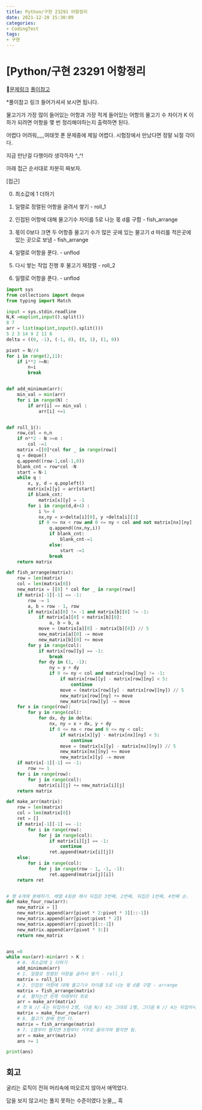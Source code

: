```yaml
---
title: Python/구현 23291 어항정리
date: 2021-12-20 15:30:09
categories:
- CodingTest
tags:
- 구현
---
```


# [Python/구현 23291 어항정리

📌[문제링크](https://www.acmicpc.net/problem/23291) [풀이참고](https://devlibrary00108.tistory.com/663)



*풀이참고 링크 들어가셔셔 보시면 됩니다.



 물고기가 가장 많이 들어있는 어항과 가장 적게 들어있는 어항의 물고기 수 차이가 K 이하가 되려면 어항을 몇 번 정리해야하는지 출력하면 된다. 

어렵다 어려워,,,,,여태껏 푼 문제중에 제일 어렵다. 시험장에서 만났다면 정말 뇌절 각이다. 

지금 만난걸 다행이라 생각하자 ^_^! 

아래 접근 순서대로 차분히 짜보자.



[접근]

0. 최소값에 1 더하기

1. 일렬로 정렬된 어항을 굴려서 쌓기 - roll_1

2. 인접된 어항에 대해 물고기수 차이를 5로 나눈 몫 d를 구함 - fish_arrange

3. 몫이 0보다 크면 두 어항중 물고기 수가 많은 곳에 있는 물고기 d 마리를 적은곳에 있는 곳으로 보냄 - fish_arrange

4. 일렬로 어항을 푼다. - unflod

5. 다시 쌓는 작업 진행 후 물고기 재정렬 - roll_2
6. 일렬로 어항을 푼다. - unflod



```python
import sys
from collections import deque
from typing import Match 

input = sys.stdin.readline
N,K =map(int,input().split())
8 7
arr = list(map(int,input().split()))
5 2 3 14 9 2 11 8
delta = ((0, -1), (-1, 0), (0, 1), (1, 0))

pivot = N//4
for i in range(2,11):
    if i**2 >=N:
        n=i
        break


def add_minimum(arr):
    min_val = min(arr)
    for i in range(N) :
        if arr[i] == min_val :
            arr[i] +=1


def roll_1():
    row,col = n,n
    if n**2 - N >=n :
        col -=1
    matrix =[[0]*col for _ in range(row)]
    q = deque()
    q.append((row-1,col-1,0))
    blank_cnt = row*col -N
    start = N-1
    while q :
        x, y, d = q.popleft()
        matrix[x][y] = arr[start]
        if blank_cnt:
            matrix[x][y] = -1
        for i in range(d,d+4) :
            i %= 4
            nx,ny = x+delta[i][0], y +delta[i][1]
            if 0 <= nx < row and 0 <= ny < col and not matrix[nx][ny] :
                q.append((nx,ny,i))
                if blank_cnt:
                    blank_cnt-=1
                else:
                    start -=1
                break
    return matrix

def fish_arrange(matrix):
    row = len(matrix)
    col = len(matrix[0])
    new_matrix = [[0] * col for _ in range(row)]
    if matrix[-1][-1] == -1:
        row -= 1
        a, b = row - 1, row
        if matrix[a][0] != -1 and matrix[b][0] != -1:
            if matrix[a][0] < matrix[b][0]:
                a, b = b, a
            move = (matrix[a][0] - matrix[b][0]) // 5
            new_matrix[a][0] -= move
            new_matrix[b][0] += move
        for y in range(col):
            if matrix[row][y] == -1:
                break
            for dy in (1, -1):
                ny = y + dy
                if 0 <= ny < col and matrix[row][ny] != -1:
                    if matrix[row][y] - matrix[row][ny] < 5:
                        continue
                    move = (matrix[row][y] - matrix[row][ny]) // 5
                    new_matrix[row][ny] += move
                    new_matrix[row][y] -= move 
    for x in range(row):
        for y in range(col):
            for dx, dy in delta:
                nx, ny = x + dx, y + dy
                if 0 <= nx < row and 0 <= ny < col:
                    if matrix[x][y] - matrix[nx][ny] < 5:
                        continue
                    move = (matrix[x][y] - matrix[nx][ny]) // 5
                    new_matrix[nx][ny] += move
                    new_matrix[x][y] -= move
    if matrix[-1][-1] == -1:
        row += 1
    for i in range(row):
        for j in range(col):
            matrix[i][j] += new_matrix[i][j]
    return matrix

def make_arr(matrix):
    row = len(matrix)
    col = len(matrix[0])
    ret = []
    if matrix[-1][-1] == -1:
        for i in range(row):
            for j in range(col):
                if matrix[i][j] == -1:
                    continue
                ret.append(matrix[i][j])
    else:
        for i in range(col):
            for j in range(row - 1, -1, -1):
                ret.append(matrix[j][i])
    return ret


# 행 4개에 분배하기. 배열 4등분 해서 뒤집은 3번째, 2번째, 뒤집은 1번째, 4번째 순.
def make_four_row(arr):
    new_matrix = []
    new_matrix.append(arr[pivot * 2:pivot * 3][::-1])
    new_matrix.append(arr[pivot:pivot * 2])
    new_matrix.append(arr[:pivot][::-1])
    new_matrix.append(arr[pivot * 3:])
    return new_matrix


ans =0
while max(arr)-min(arr) > K :
    # 0. 최소값에 1 더하기
    add_minimum(arr)
    # 1. 일렬로 정렬된 어항을 굴려서 쌓기 - roll_1
    matrix = roll_1()
    # 2. 인접된 어항에 대해 물고기수 차이를 5로 나눈 몫 d를 구함 - arrange
    matrix = fish_arrange(matrix)
    # 4. 펼치는건 왼쪽 아래부터 위로
    arr = make_arr(matrix)
    # 첫 N // 4는 뒤집어서 2행, 다음 N// 4는 그대로 1행, 그다음 N // 4는 뒤집어서 0행 마지막 N // 4는 그대로 3행.
    matrix = make_four_row(arr)
    # 6. 물고기 분배 한번 더.
    matrix = fish_arrange(matrix)
    # 7. 1열부터 펼치면 3행부터 거꾸로 올라가며 펼치면 됨.
    arr = make_arr(matrix)
    ans += 1

print(ans)

```



## 회고

굴리는 로직이 전혀 머리속에 떠오르지 않아서 애먹었다. 

답을 보지 않고서는 풀지 못하는 수준이였다 눈물,,, 흑 
